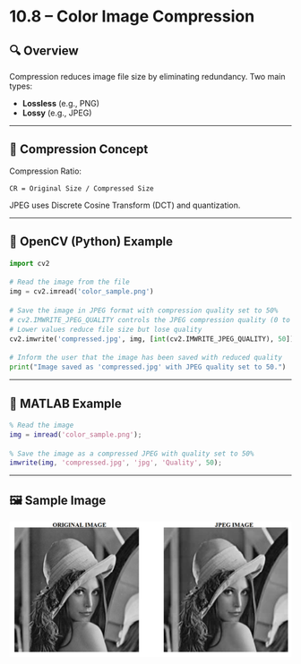 
# 10.8 – Color Image Compression


## 🔍 Overview
Compression reduces image file size by eliminating redundancy. Two main types:
- **Lossless** (e.g., PNG)
- **Lossy** (e.g., JPEG)

---

## 📐 Compression Concept

Compression Ratio:
```
CR = Original Size / Compressed Size
```

JPEG uses Discrete Cosine Transform (DCT) and quantization.

---

## 🧪 OpenCV (Python) Example

```python
import cv2

# Read the image from the file
img = cv2.imread('color_sample.png')

# Save the image in JPEG format with compression quality set to 50%
# cv2.IMWRITE_JPEG_QUALITY controls the JPEG compression quality (0 to 100)
# Lower values reduce file size but lose quality
cv2.imwrite('compressed.jpg', img, [int(cv2.IMWRITE_JPEG_QUALITY), 50])

# Inform the user that the image has been saved with reduced quality
print("Image saved as 'compressed.jpg' with JPEG quality set to 50.")

```

---

## 🧪 MATLAB Example

```matlab
% Read the image
img = imread('color_sample.png');

% Save the image as a compressed JPEG with quality set to 50%
imwrite(img, 'compressed.jpg', 'jpg', 'Quality', 50);

```

---

## 🖼️ Sample Image

![alt](photo/ColorImageCompression.png)
